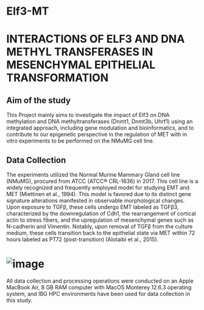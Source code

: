 # Elf3-MT
# **INTERACTIONS OF ELF3 AND DNA METHYL TRANSFERASES IN MESENCHYMAL EPITHELIAL TRANSFORMATION**

## Aim of the study
This Project mainly aims to investigate the impact of Elf3 on DNA methylation and DNA methyltransferases (Dnmt1, Dnmt3b, Uhrf1) using an integrated approach, including gene modulation and bioinformatics, and to contribute to our epigenetic perspective in the regulation of MET with in vitro experiments to be performed on the NMuMG cell line.

## Data Collection
The experiments utilized the Normal Murine Mammary Gland cell line (NMuMG), procured from ATCC (ATCC® CRL-1636) in 2017. This cell line is a widely recognized and frequently employed model for studying EMT and MET (Miettinen et al., 1994). This model is favored due to its distinct gene signature alterations manifested in observable morphological changes. Upon exposure to TGFβ, these cells undergo EMT labeled as TGFβ3, characterized by the downregulation of Cdh1, the rearrangement of cortical actin to stress fibers, and the upregulation of mesenchymal genes such as N-cadherin and Vimentin. Notably, upon removal of TGFβ from the culture medium, these cells transition back to the epithelial state via MET within 72 hours labeled as PT72 (post-transition) (Alotaibi et al., 2015).

# ![image](https://github.com/serayyetkin/Elf3-MT/assets/73422665/9ae07972-bb33-4b11-9c6a-ed2377f53c23)


All data collection and processing operations were conducted on an Apple MacBook Air, 8 GB RAM computer with MacOS Monterey 12.6.3 operating system, and IBG HPC environments have been used for data collection in this study.
